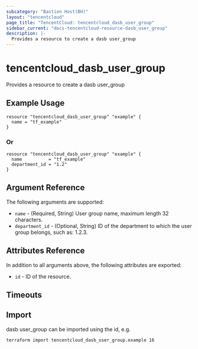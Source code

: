 ```yaml
---
subcategory: "Bastion Host(BH)"
layout: "tencentcloud"
page_title: "TencentCloud: tencentcloud_dasb_user_group"
sidebar_current: "docs-tencentcloud-resource-dasb_user_group"
description: |-
  Provides a resource to create a dasb user_group
---
```


# tencentcloud_dasb_user_group

Provides a resource to create a dasb user_group

## Example Usage

```hcl
resource "tencentcloud_dasb_user_group" "example" {
  name = "tf_example"
}
```

### Or

```hcl
resource "tencentcloud_dasb_user_group" "example" {
  name          = "tf_example"
  department_id = "1.2"
}
```

## Argument Reference

The following arguments are supported:

* `name` - (Required, String) User group name, maximum length 32 characters.
* `department_id` - (Optional, String) ID of the department to which the user group belongs, such as: 1.2.3.

## Attributes Reference

In addition to all arguments above, the following attributes are exported:

* `id` - ID of the resource.



## Timeouts

<no value>


## Import

dasb user_group can be imported using the id, e.g.

```
terraform import tencentcloud_dasb_user_group.example 16
```

